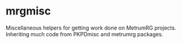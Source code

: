 # mrgmisc
Miscellaneous helpers for getting work done on MetrumRG projects. Inheriting much code from PKPDmisc and metrumrg packages.
